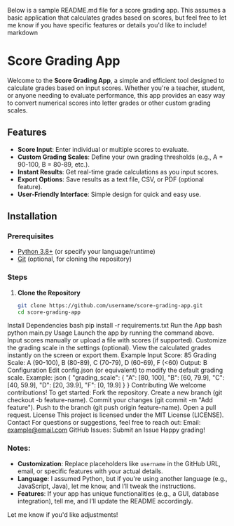 Below is a sample README.md file for a score grading app. This assumes a basic application that calculates grades based on scores, but feel free to let me know if you have specific features or details you'd like to include!
markdown
# Score Grading App

Welcome to the **Score Grading App**, a simple and efficient tool designed to calculate grades based on input scores. Whether you're a teacher, student, or anyone needing to evaluate performance, this app provides an easy way to convert numerical scores into letter grades or other custom grading scales.

## Features
- **Score Input**: Enter individual or multiple scores to evaluate.
- **Custom Grading Scales**: Define your own grading thresholds (e.g., A = 90-100, B = 80-89, etc.).
- **Instant Results**: Get real-time grade calculations as you input scores.
- **Export Options**: Save results as a text file, CSV, or PDF (optional feature).
- **User-Friendly Interface**: Simple design for quick and easy use.

## Installation

### Prerequisites
- [Python 3.8+](https://www.python.org/downloads/) (or specify your language/runtime)
- [Git](https://git-scm.com/) (optional, for cloning the repository)

### Steps
1. **Clone the Repository**
   ```bash
   git clone https://github.com/username/score-grading-app.git
   cd score-grading-app
Install Dependencies
bash
pip install -r requirements.txt
Run the App
bash
python main.py
Usage
Launch the app by running the command above.
Input scores manually or upload a file with scores (if supported).
Customize the grading scale in the settings (optional).
View the calculated grades instantly on the screen or export them.
Example
Input Score: 85
Grading Scale: A (90-100), B (80-89), C (70-79), D (60-69), F (<60)
Output: B
Configuration
Edit config.json (or equivalent) to modify the default grading scale.
Example:
json
{
  "grading_scale": {
    "A": [80, 100],
    "B": [60, 79.9],
    "C": [40, 59.9],
    "D": [20, 39.9],
    "F": [0, 19.9]
  }
}
Contributing
We welcome contributions! To get started:
Fork the repository.
Create a new branch (git checkout -b feature-name).
Commit your changes (git commit -m "Add feature").
Push to the branch (git push origin feature-name).
Open a pull request.
License
This project is licensed under the MIT License (LICENSE).
Contact
For questions or suggestions, feel free to reach out:
Email: example@email.com
GitHub Issues: Submit an Issue
Happy grading!

### Notes:
- **Customization**: Replace placeholders like `username` in the GitHub URL, email, or specific features with your actual details.
- **Language**: I assumed Python, but if you're using another language (e.g., JavaScript, Java), let me know, and I’ll tweak the instructions.
- **Features**: If your app has unique functionalities (e.g., a GUI, database integration), tell me, and I’ll update the README accordingly.

Let me know if you'd like adjustments!